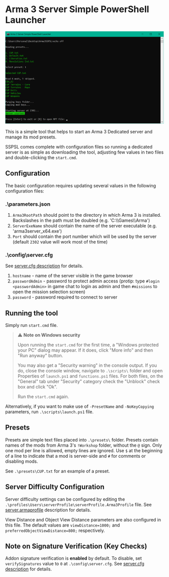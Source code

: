 # Arma 3 Server Simple PowerShell Launcher

![Arma 3 Server Simple PowerShell Launcher screenshot](https://raw.githubusercontent.com/Cambusta/Arma3-SSPSL/master/screenshot.png)

This is a simple tool that helps to start an Arma 3 Dedicated server and manage its mod presets.

SSPSL comes complete with configuration files so running a dedicated server is as simple as downloading the tool, adjusting few values in two files and double-clicking the `start.cmd`.

## Сonfiguration
The basic configuration requires updating several values in the following configuration files:

### .\parameters.json
1. `Arma3RootPath` should point to the directory in which Arma 3 is installed. Backslashes in the path must be doubled (e.g. 'C:\\\\Games\\\\Arma')
2. `ServerExeName` should contain the name of the server executable (e.g. 'arma3server_x64.exe')
3. `Port` should contain the port number which will be used by the server (default `2302` value will work most of the time)

### .\config\server.cfg
See [server.cfg description](https://community.bistudio.com/wiki/server.cfg) for details.
1. `hostname` - name of the server visible in the game browser 
2. `passwordAdmin` - password to protect admin access (protip: type `#login <passwordAdmin>` in game chat to login as admin and then `#missions` to open the mission selection screen) 
3. `password` - password required to connect to server

## Running the tool
Simply run `start.cmd` file. 

> ⚠ **Note on Windows security**
>
> Upon running the `start.cmd` for the first time, a "Windows protected your PC" dialog may appear. If it does, click "More info" and then "Run anyway" button.
>
> You may also get a "Security warning" in the console output. If you do, close the console window, navigate to `.\scripts\` folder and open Properties of `launch.ps1` and `functions.ps1` files. For both files, on the "General" tab under "Security" category check the "Unblock" check box and click "Ok". 
>
> Run the `start.cmd` again.

Alternatively, if you want to make use of `-PresetName` and `-NoKeyCopying` parameters, run `.\scripts\launch.ps1` file.

## Presets
Presets are simple text files placed into `.\presets\` folder. Presets contain names of the mods from Arma 3's `!Workshop` folder, without the `@` sign. Only one mod per line is allowed, empty lines are ignored. Use `$` at the beginning of a line to indicate that a mod is server-side and `#` for comments or disabling mods.

See `.\presets\CUP.txt` for an example of a preset.

## Server Difficulty Configuration
Server difficulty settings can be configured by editing the `.\profiles\Users\serverProfile\serverProfile.Arma3Profile` file. See [server.armaprofile](https://community.bistudio.com/wiki/server.armaprofile) description for details.

View Distance and Object View Distance parameters are also configured in this file. The default values are `viewDistance=1000;` and `preferredObjectViewDistance=800;` respectively.

## Note on Signature Verification (Key Checks)
Addon signature verification is **enabled** by default. To disable, set `verifySignatures` value to `0` at `.\config\server.cfg`. See [server.cfg description](https://community.bistudio.com/wiki/server.cfg) for details.

